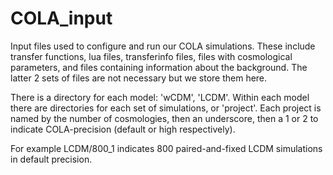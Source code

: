 # COLA_input
Input files used to configure and run our COLA simulations. These include transfer functions, lua files, transferinfo files, files with cosmological parameters, and files containing information about the background. The latter 2 sets of files are not necessary but we store them here. 

There is a directory for each model: 'wCDM', 'LCDM'. Within each model there are directories for each set of simulations, or 'project'. Each project is named by the number of cosmologies, then an underscore, then a 1 or 2 to indicate COLA-precision (default or high respectively). 

For example LCDM/800_1 indicates 800 paired-and-fixed LCDM simulations in default precision.
